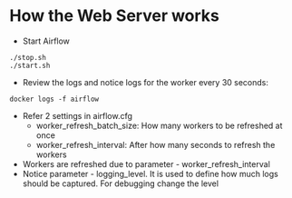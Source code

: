 # How the Web Server works
- Start Airflow
```
./stop.sh
./start.sh
```

- Review the logs and notice logs for the worker every 30 seconds:
```
docker logs -f airflow
```
- Refer 2 settings in airflow.cfg
  - worker_refresh_batch_size: How many workers to be refreshed at once
  - worker_refresh_interval: After how many seconds to refresh the workers
- Workers are refreshed due to parameter - worker_refresh_interval
- Notice parameter - logging_level. It is used to define how much logs should be captured. For debugging change the level
